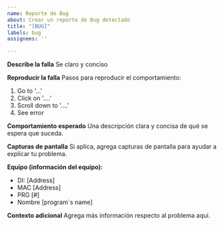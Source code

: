 ```yaml
---
name: Reporte de Bug
about: Crear un reporte de Bug detectado
title: "[BUG]"
labels: bug
assignees: ''

---
```


**Describe la falla**
Se claro y conciso 

**Reproducir la falla**
Pasos para reproducir el comportamiento:
1. Go to '...'
2. Click on '....'
3. Scroll down to '....'
4. See error

**Comportamiento esperado**
Una descripción clara y concisa de qué se espera que suceda.

**Capturas de pantalla**
Si aplica, agrega capturas de pantalla para ayudar a explicar tu problema.

**Equipo (información del equipo):**
 - DI: [Address]
 - MAC [Address]
 - PRG [#]
 - Nombre [program´s name]

**Contexto adicional**
Agrega más información respecto al problema aquí.

